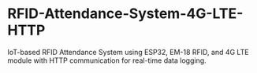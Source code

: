 # RFID-Attendance-System-4G-LTE-HTTP
IoT-based RFID Attendance System using ESP32, EM-18 RFID, and 4G LTE module with HTTP communication for real-time data logging.
